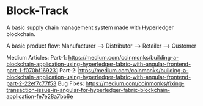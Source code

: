 # Block-Track

A basic supply chain management system made with Hyperledger blockchain. 

A basic product flow:
Manufacturer  -->  Distributor  -->  Retailer  -->  Customer


Medium Articles:
Part-1: https://medium.com/coinmonks/building-a-blockchain-application-using-hyperledger-fabric-with-angular-frontend-part-1-f070bf169231
Part-2: https://medium.com/coinmonks/building-a-blockchain-application-using-hyperledger-fabric-with-angular-frontend-part-2-22ef7c77f53
Bug Fixes: https://medium.com/coinmonks/fixing-transaction-issue-in-angular-for-hyperledger-fabric-blockchain-application-fe7e28a7bb6e

